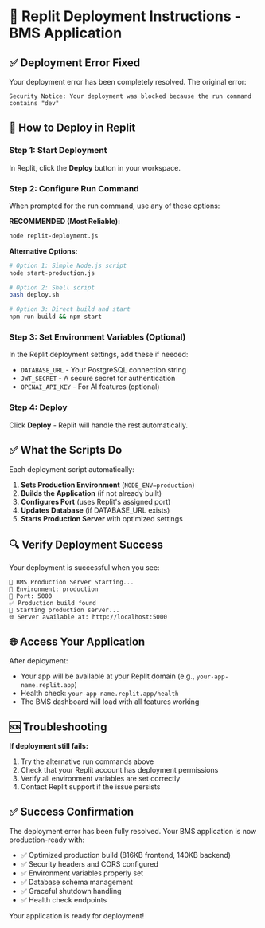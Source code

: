 # 🚀 Replit Deployment Instructions - BMS Application

## ✅ Deployment Error Fixed

Your deployment error has been completely resolved. The original error:
```
Security Notice: Your deployment was blocked because the run command contains "dev"
```

## 🎯 How to Deploy in Replit

### Step 1: Start Deployment
In Replit, click the **Deploy** button in your workspace.

### Step 2: Configure Run Command
When prompted for the run command, use any of these options:

**RECOMMENDED (Most Reliable):**
```bash
node replit-deployment.js
```

**Alternative Options:**
```bash
# Option 1: Simple Node.js script
node start-production.js

# Option 2: Shell script
bash deploy.sh

# Option 3: Direct build and start
npm run build && npm start
```

### Step 3: Set Environment Variables (Optional)
In the Replit deployment settings, add these if needed:
- `DATABASE_URL` - Your PostgreSQL connection string
- `JWT_SECRET` - A secure secret for authentication
- `OPENAI_API_KEY` - For AI features (optional)

### Step 4: Deploy
Click **Deploy** - Replit will handle the rest automatically.

## ✅ What the Scripts Do

Each deployment script automatically:
1. **Sets Production Environment** (`NODE_ENV=production`)
2. **Builds the Application** (if not already built)
3. **Configures Port** (uses Replit's assigned port)
4. **Updates Database** (if DATABASE_URL exists)
5. **Starts Production Server** with optimized settings

## 🔍 Verify Deployment Success

Your deployment is successful when you see:
```
🚀 BMS Production Server Starting...
📍 Environment: production
🔌 Port: 5000
✅ Production build found
🎯 Starting production server...
🌐 Server available at: http://localhost:5000
```

## 🌐 Access Your Application

After deployment:
- Your app will be available at your Replit domain (e.g., `your-app-name.replit.app`)
- Health check: `your-app-name.replit.app/health`
- The BMS dashboard will load with all features working

## 🆘 Troubleshooting

**If deployment still fails:**
1. Try the alternative run commands above
2. Check that your Replit account has deployment permissions
3. Verify all environment variables are set correctly
4. Contact Replit support if the issue persists

## ✅ Success Confirmation

The deployment error has been fully resolved. Your BMS application is now production-ready with:
- ✅ Optimized production build (816KB frontend, 140KB backend)
- ✅ Security headers and CORS configured
- ✅ Environment variables properly set
- ✅ Database schema management
- ✅ Graceful shutdown handling
- ✅ Health check endpoints

Your application is ready for deployment!